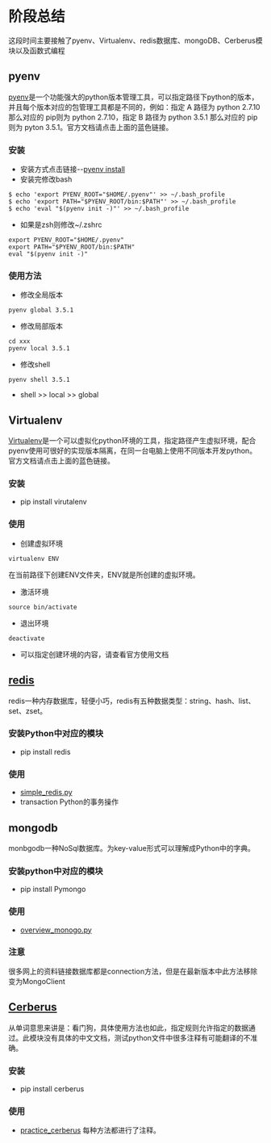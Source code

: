 # 阶段总结
这段时间主要接触了pyenv、Virtualenv、redis数据库、mongoDB、Cerberus模块以及函数式编程
## pyenv
[pyenv](https://github.com/yyuu/pyenv)是一个功能强大的python版本管理工具，可以指定路径下python的版本，并且每个版本对应的包管理工具都是不同的，例如：指定 A 路径为 python 2.7.10 那么对应的 pip则为 python 2.7.10，指定 B 路径为 python 3.5.1 那么对应的 pip则为 pyton 3.5.1。官方文档请点击上面的蓝色链接。
### 安装
* 安装方式点击链接--[pyenv install](https://github.com/yyuu/pyenv#homebrew-on-mac-os-x)
* 安装完修改bash
```unix
$ echo 'export PYENV_ROOT="$HOME/.pyenv"' >> ~/.bash_profile
$ echo 'export PATH="$PYENV_ROOT/bin:$PATH"' >> ~/.bash_profile
$ echo 'eval "$(pyenv init -)"' >> ~/.bash_profile
```
* 如果是zsh则修改~/.zshrc
```unix
export PYENV_ROOT="$HOME/.pyenv"
export PATH="$PYENV_ROOT/bin:$PATH"
eval "$(pyenv init -)"
```
### 使用方法
* 修改全局版本
```unix 
pyenv global 3.5.1
```
* 修改局部版本
```unix
cd xxx
pyenv local 3.5.1
```
* 修改shell
```unix
pyenv shell 3.5.1
```
* shell >> local >> global
## Virtualenv
[Virtualenv](https://virtualenv.pypa.io/en/latest/)是一个可以虚拟化python环境的工具，指定路径产生虚拟环境，配合pyenv使用可很好的实现版本隔离，在同一台电脑上使用不同版本开发python。官方文档请点击上面的蓝色链接。
### 安装
* pip install virutalenv
### 使用
* 创建虚拟环境
```unix
virtualenv ENV
```
在当前路径下创建ENV文件夹，ENV就是所创建的虚拟环境。
* 激活环境
```unix
source bin/activate
```
* 退出环境
```unix
deactivate
```
* 可以指定创建环境的内容，请查看官方使用文档
## [redis](https://github.com/VersionBeathon/Expension/tree/master/practice_redis)
redis一种内存数据库，轻便小巧，redis有五种数据类型：string、hash、list、set、zset。
### 安装Python中对应的模块
* pip install redis
### 使用
* [simple_redis.py](https://github.com/VersionBeathon/Expension/blob/master/practice_redis/simple_redis.py)
* transaction Python的事务操作
## mongodb
monbgodb一种NoSql数据库。为key-value形式可以理解成Python中的字典。
### 安装python中对应的模块
* pip install Pymongo
### 使用
* [overview_monogo.py](https://github.com/VersionBeathon/Expension/blob/master/practice_mongo/overview_monogo.py)
### 注意
很多网上的资料链接数据库都是connection方法，但是在最新版本中此方法移除变为MongoClient
## [Cerberus](http://docs.python-cerberus.org/en/stable/index.html)
从单词意思来讲是：看门狗，具体使用方法也如此，指定规则允许指定的数据通过。此模块没有具体的中文文档，测试python文件中很多注释有可能翻译的不准确。
### 安装
* pip install cerberus
### 使用
* [practice_cerberus](https://github.com/VersionBeathon/Expension/tree/master/prcatice_cerberus)
每种方法都进行了注释。

